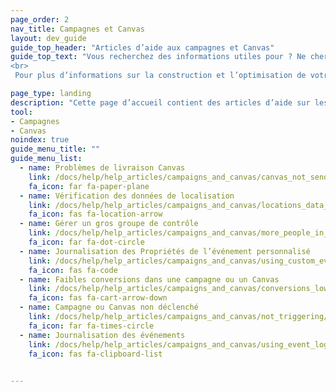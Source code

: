 ```yaml
---
page_order: 2
nav_title: Campagnes et Canvas
layout: dev_guide
guide_top_header: "Articles d’aide aux campagnes et Canvas"
guide_top_text: "Vous recherchez des informations utiles pour ? Ne cherchez plus ! Consultez nos articles d’aide pour vous aider à résoudre les problèmes sur vos Canvas et campagnes. <br>
<br>
 Pour plus d’informations sur la construction et l’optimisation de votre engagement avec les utilisateurs, consultez les articles sur les <a href='/docs/user_guide/engagement_tools/campaigns/'>Campagnes</a> et les <a href='/docs/user_guide/engagement_tools/canvas/'>Canvas</a> !"

page_type: landing
description: "Cette page d’accueil contient des articles d’aide sur les problèmes courants avec vos campagnes ou vos Canvas."
tool:
- Campagnes
- Canvas
noindex: true
guide_menu_title: ""
guide_menu_list:
  - name: Problèmes de livraison Canvas
    link: /docs/help/help_articles/campaigns_and_canvas/canvas_not_sending/
    fa_icon: far fa-paper-plane
  - name: Vérification des données de localisation
    link: /docs/help/help_articles/campaigns_and_canvas/locations_data_in_campaigns/
    fa_icon: fas fa-location-arrow
  - name: Gérer un gros groupe de contrôle
    link: /docs/help/help_articles/campaigns_and_canvas/more_people_in_control_group/
    fa_icon: far fa-dot-circle
  - name: Journalisation des Propriétés de l’événement personnalisé
    link: /docs/help/help_articles/campaigns_and_canvas/using_custom_event_properties/
    fa_icon: fas fa-code
  - name: Faibles conversions dans une campagne ou un Canvas
    link: /docs/help/help_articles/campaigns_and_canvas/conversions_low/
    fa_icon: fas fa-cart-arrow-down
  - name: Campagne ou Canvas non déclenché
    link: /docs/help/help_articles/campaigns_and_canvas/not_triggering/
    fa_icon: far fa-times-circle
  - name: Journalisation des événements
    link: /docs/help/help_articles/campaigns_and_canvas/using_event_logging/
    fa_icon: fas fa-clipboard-list

    
---
```

